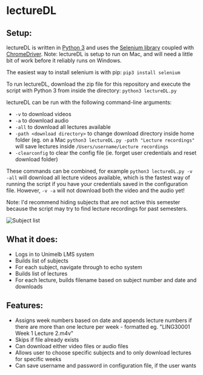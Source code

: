 # lectureDL
## Setup:
lectureDL is written in [Python 3](http://python.org/downloads) and uses the [Selenium library](http://selenium-python.readthedocs.io) coupled with [ChromeDriver](https://sites.google.com/a/chromium.org/chromedriver/). Note: lectureDL is setup to run on Mac, and will need a little bit of work before it reliably runs on Windows.

The easiest way to install selenium is with pip:
	`pip3 install selenium`

To run lectureDL, download the zip file for this repository and execute the script with Python 3 from inside the directory:
	`python3 lectureDL.py`

lectureDL can be run with the following command-line arguments:
* `-v` to download videos
* `-a` to download audio
* `-all` to download all lectures available
* `-path <download directory>` to change download directory inside home folder (eg. on a Mac `python3 lectureDL.py -path "Lecture recordings"` will save lectures inside `/Users/username/Lecture recordings`
*  `-clearconfig` to clear the config file (ie. forget user credentials and reset download folder)

These commands can be combined, for example `python3 lectureDL.py -v -all` will download all lecture videos available, which is the fastest way of running the script if you have your credentials saved in the configuration file. However, `-v -a` will not download both the video and the audio yet!

Note: I'd recommend hiding subjects that are not active this semester because the script may try to find lecture recordings for past semesters.

![Subject list](img/subj_list_screenshot.png?raw=true "Click on the gear to hide subjects")

## What it does:
* Logs in to Unimelb LMS system
* Builds list of subjects
* For each subject, navigate through to echo system
* Builds list of lectures
* For each lecture, builds filename based on subject number and date and downloads

## Features:
* Assigns week numbers based on date and appends lecture numbers if there are more than one lecture per week - formatted eg. "LING30001 Week 1 Lecture 2.m4v"
* Skips if file already exists
* Can download either video files or audio files
* Allows user to choose specific subjects and to only download lectures for specific weeks
* Can save username and password in configuration file, if the user wants

